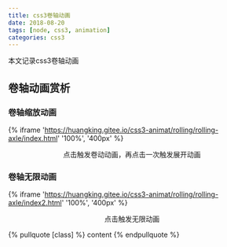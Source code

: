 ```yaml
---
title: css3卷轴动画
date: 2018-08-20
tags: [node, css3, animation]
categories: css3
---
```

本文记录css3卷轴动画
<!--more-->

## 卷轴动画赏析

### 卷轴缩放动画

{% iframe 'https://huangking.gitee.io/css3-animat/rolling/rolling-axle/index.html' '100%', '400px' %}

<center>点击触发卷动动画，再点击一次触发展开动画</center>


### 卷轴无限动画
{% iframe 'https://huangking.gitee.io/css3-animat/rolling/rolling-axle/index2.html' '100%', '400px' %}

<center>点击触发无限动画</center>

{% pullquote [class] %}
content
{% endpullquote %}